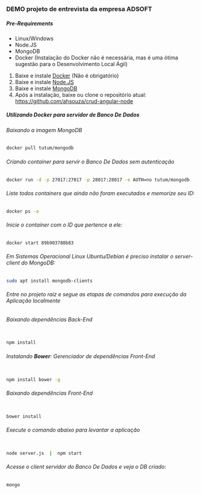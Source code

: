 ### DEMO projeto de entrevista da empresa ADSOFT

##### Pre-Requirements

- Linux/Windows
- Node.JS
- MongoDB
- Docker (Instalação do Docker não é necessária, mas é uma ótima sugestão para o Desenvolvimento Local Ágil)

1. Baixe e instale [Docker](https://docs.docker.com/docker-for-windows/install/) (Não é obrigatório)
2. Baixe e instale [Node.JS](https://nodejs.org/en/download/)
3. Baixe e instale [MongoDB](https://www.mongodb.com/download-center/community)
4. Após a instalação, baixe ou clone o repositório atual: https://github.com/ahsouza/crud-angular-node


##### Utilizando **Docker** para servidor de Banco De Dados

###### Baixando a imagem MongoDB

```sh
docker pull tutum/mongodb
```

###### Criando container para servir o Banco De Dados sem autenticação

```sh
docker run -d -p 27017:27017 -p 28017:28017 -e AUTH=no tutum/mongodb
```

###### Liste todos containers que ainda não foram executados e memorize seu ID:

```sh
docker ps -a
```

###### Inicie o container com o ID que pertence a ele:

```sh
docker start 89b903780b83
```

###### Em Sistemas Operacional Linux Ubuntu/Debian é preciso instalar o server-client do MongoDB:

```sh
sudo apt install mongodb-clients
``` 


###### Entre no projeto raíz e segue as etapas de comandos para execução da Aplicação localmente

###### Baixando dependências Back-End
```sh

npm install
```

###### Instalando **Bower**: Gerenciador de dependências Front-End
```sh

npm install bower -g
```

###### Baixando dependências Front-End
```sh

bower install
```

###### Execute o comando abaixo para levantar a aplicação
```sh

node server.js  |  npm start
```

###### Acesse o client servidor do Banco De Dados e veja o DB criado:
```sh
mongo
```

